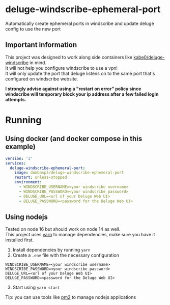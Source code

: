 # deluge-windscribe-ephemeral-port

Automatically create ephemeral ports in windscribe and update deluge config to use the new port

## Important information

This project was designed to work along side containers like [kabe0/deluge-windscribe](https://github.com/Kabe0/deluge-windscribe) in mind.  
It will not help you configure windscribe to use a vpn!  
It will only update the port that deluge listens on to the same port that's configured on windscribe website.

**I strongly advise against using a "restart on error" policy since windscribe will temporary block your ip address after a few failed login attempts.**

# Running

## Using docker (and docker compose in this example)
```yml
version: '3'
services:
  deluge-windscribe-ephemeral-port:
    image: dumbaspl/deluge-windscribe-ephemeral-port
    restart: unless-stopped
    environment:
      - WINDSCRIBE_USERNAME=<your windscribe username>
      - WINDSCRIBE_PASSWORD=<your windscribe password>
      - DELUGE_URL=<url of your Deluge Web UI>
      - DELUGE_PASSWORD=<password for the Deluge Web UI>
```

## Using nodejs
Tested on node 16 but should work on node 14 as well.  
This project uses [yarn](https://classic.yarnpkg.com/) to manage dependencies, make sure you have it installed first.

1. Install dependencies by running `yarn`
2. Create a `.env` file with the necessary configuration
```
WINDSCRIBE_USERNAME=<your windscribe username>
WINDSCRIBE_PASSWORD=<your windscribe password>
DELUGE_URL=<url of your Deluge Web UI>
DELUGE_PASSWORD=<password for the Deluge Web UI>
```
3. Start using `yarn start`

Tip: you can use tools like [pm2](https://www.npmjs.com/package/pm2) to manage nodejs applications